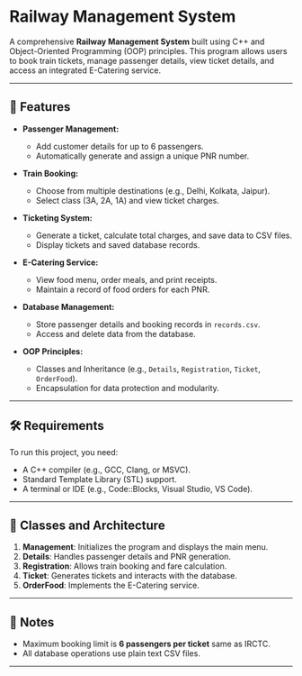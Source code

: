# Railway Management System

A comprehensive **Railway Management System** built using C++ and Object-Oriented Programming (OOP) principles. This program allows users to book train tickets, manage passenger details, view ticket details, and access an integrated E-Catering service.

---

## 📜 Features

- **Passenger Management:**
  - Add customer details for up to 6 passengers.
  - Automatically generate and assign a unique PNR number.

- **Train Booking:**
  - Choose from multiple destinations (e.g., Delhi, Kolkata, Jaipur).
  - Select class (3A, 2A, 1A) and view ticket charges.

- **Ticketing System:**
  - Generate a ticket, calculate total charges, and save data to CSV files.
  - Display tickets and saved database records.

- **E-Catering Service:**
  - View food menu, order meals, and print receipts.
  - Maintain a record of food orders for each PNR.

- **Database Management:**
  - Store passenger details and booking records in `records.csv`.
  - Access and delete data from the database.

- **OOP Principles:**
  - Classes and Inheritance (e.g., `Details`, `Registration`, `Ticket`, `OrderFood`).
  - Encapsulation for data protection and modularity.

---

## 🛠 Requirements

To run this project, you need:
- A C++ compiler (e.g., GCC, Clang, or MSVC).
- Standard Template Library (STL) support.
- A terminal or IDE (e.g., Code::Blocks, Visual Studio, VS Code).

---
## 🧩 Classes and Architecture

1. **Management**: Initializes the program and displays the main menu.
2. **Details**: Handles passenger details and PNR generation.
3. **Registration**: Allows train booking and fare calculation.
4. **Ticket**: Generates tickets and interacts with the database.
5. **OrderFood**: Implements the E-Catering service.

---

## 📝 Notes

- Maximum booking limit is **6 passengers per ticket** same as IRCTC.
- All database operations use plain text CSV files.

---


